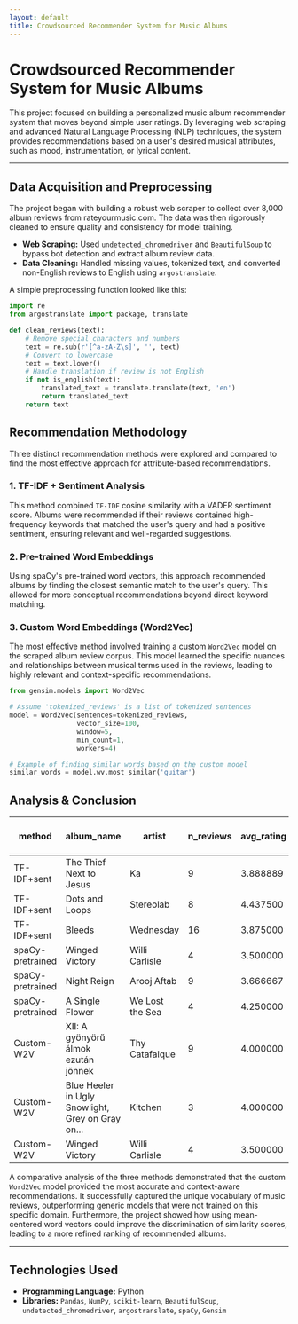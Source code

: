 ```yaml
---
layout: default
title: Crowdsourced Recommender System for Music Albums
---
```


# Crowdsourced Recommender System for Music Albums

This project focused on building a personalized music album recommender system that moves beyond simple user ratings. By leveraging web scraping and advanced Natural Language Processing (NLP) techniques, the system provides recommendations based on a user's desired musical attributes, such as mood, instrumentation, or lyrical content.

---

## Data Acquisition and Preprocessing

The project began with building a robust web scraper to collect over 8,000 album reviews from rateyourmusic.com. The data was then rigorously cleaned to ensure quality and consistency for model training.

- **Web Scraping:** Used `undetected_chromedriver` and `BeautifulSoup` to bypass bot detection and extract album review data.
- **Data Cleaning:** Handled missing values, tokenized text, and converted non-English reviews to English using `argostranslate`.

A simple preprocessing function looked like this:

```python
import re
from argostranslate import package, translate

def clean_reviews(text):
    # Remove special characters and numbers
    text = re.sub(r'[^a-zA-Z\s]', '', text)
    # Convert to lowercase
    text = text.lower()
    # Handle translation if review is not English
    if not is_english(text):
        translated_text = translate.translate(text, 'en')
        return translated_text
    return text
```

## Recommendation Methodology

Three distinct recommendation methods were explored and compared to find the most effective approach for attribute-based recommendations.

### 1. TF-IDF + Sentiment Analysis

This method combined `TF-IDF` cosine similarity with a VADER sentiment score. Albums were recommended if their reviews contained high-frequency keywords that matched the user's query and had a positive sentiment, ensuring relevant and well-regarded suggestions.

### 2. Pre-trained Word Embeddings

Using spaCy's pre-trained word vectors, this approach recommended albums by finding the closest semantic match to the user's query. This allowed for more conceptual recommendations beyond direct keyword matching.

### 3. Custom Word Embeddings (Word2Vec)

The most effective method involved training a custom `Word2Vec` model on the scraped album review corpus. This model learned the specific nuances and relationships between musical terms used in the reviews, leading to highly relevant and context-specific recommendations.

```python
from gensim.models import Word2Vec

# Assume 'tokenized_reviews' is a list of tokenized sentences
model = Word2Vec(sentences=tokenized_reviews, 
                 vector_size=100, 
                 window=5, 
                 min_count=1, 
                 workers=4)

# Example of finding similar words based on the custom model
similar_words = model.wv.most_similar('guitar')
```

## Analysis & Conclusion

| method | album_name | artist | n_reviews | avg_rating | tfidf + sent score | similarity_spacy | similarity_emb |
|---|---|---|---|---|---|---|---|
| TF-IDF+sent | The Thief Next to Jesus | Ka | 9 | 3.888889 | 0.357302 | NaN | NaN |
| TF-IDF+sent | Dots and Loops | Stereolab | 8 | 4.437500 | 0.354284 | NaN | NaN |
| TF-IDF+sent | Bleeds | Wednesday | 16 | 3.875000 | 0.351459 | NaN | NaN |
| spaCy-pretrained | Winged Victory | Willi Carlisle | 4 | 3.500000 | NaN | 0.623368 | NaN |
| spaCy-pretrained | Night Reign | Arooj Aftab | 9 | 3.666667 | NaN | 0.618952 | NaN |
| spaCy-pretrained | A Single Flower | We Lost the Sea | 4 | 4.250000 | NaN | 0.616543 | NaN |
| Custom-W2V | XII: A gyönyörű álmok ezután jönnek | Thy Catafalque | 9 | 4.000000 | NaN | NaN | 0.884650 |
| Custom-W2V | Blue Heeler in Ugly Snowlight, Grey on Gray on... | Kitchen | 3 | 4.000000 | NaN | NaN | 0.883030 |
| Custom-W2V | Winged Victory | Willi Carlisle | 4 | 3.500000 | NaN | NaN | 0.880547 |

A comparative analysis of the three methods demonstrated that the custom `Word2Vec` model provided the most accurate and context-aware recommendations. It successfully captured the unique vocabulary of music reviews, outperforming generic models that were not trained on this specific domain. Furthermore, the project showed how using mean-centered word vectors could improve the discrimination of similarity scores, leading to a more refined ranking of recommended albums.

---

## Technologies Used

* **Programming Language:** Python
* **Libraries:** `Pandas`, `NumPy`, `scikit-learn`, `BeautifulSoup`, `undetected_chromedriver`, `argostranslate`, `spaCy`, `Gensim`
